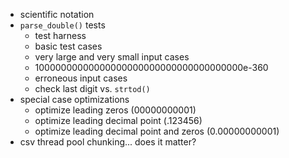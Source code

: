 - scientific notation
- `parse_double()` tests
  - test harness
  - basic test cases
  - very large and very small input cases
  - 10000000000000000000000000000000000000e-360
  - erroneous input cases
  - check last digit vs. `strtod()`
- special case optimizations
  - optimize leading zeros (00000000001)
  - optimize leading decimal point (.123456)
  - optimize leading decimal point and zeros (0.00000000001)
- csv thread pool chunking... does it matter?

